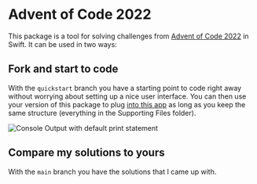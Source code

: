 # Advent of Code 2022

This package is a tool for solving challenges from [Advent of Code 2022](https://adventofcode.com/2022) in Swift. It can be used in two ways:

## Fork and start to code

With the `quickstart` branch you have a starting point to code right away without worrying about setting up a nice user interface. You can then use your version of this package to plug [into this app](https://github.com/bennokress/Advent-of-Code-2022-App) as long as you keep the same structure (everything in the Supporting Files folder).

<img alt="Console Output with default print statement" src="https://www.dropbox.com/s/j9kchx1msrkh3a5/CleanShot%202022-12-02%20at%2020.37.17.png?raw=1" />

## Compare my solutions to yours

With the `main` branch you have the solutions that I came up with.
